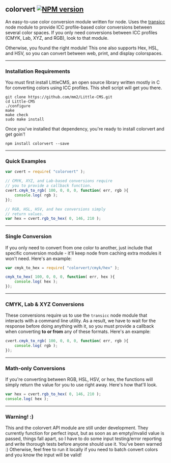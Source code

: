 ## colorvert [![NPM version](https://badge.fury.io/js/colorvert.svg)](http://badge.fury.io/js/colorvert)

An easy-to-use color conversion module written for node. Uses the [transicc](https://github.com/jpederson/node-transicc) node module to provide ICC profile-based color conversions between several color spaces. If you only need conversions between ICC profiles (CMYK, Lab, XYZ, and RGB), look to that module.

Otherwise, you found the right module! This one also supports Hex, HSL, and HSV, so you can convert between web, print, and display colorspaces.

*****

### Installation Requirements

You must first install LittleCMS, an open source library written mostly in C for converting colors using ICC profiles. This shell script will get you there.

```shell
git clone https://github.com/mm2/Little-CMS.git
cd Little-CMS
./configure 
make 
make check 
sudo make install
```

Once you've installed that dependency, you're ready to install colorvert and get goin'!

```shell
npm install colorvert --save
```

*****

### Quick Examples

```js
var cvert = require( "colorvert" );

// CMYK, XYZ, and Lab-based conversions require
// you to provide a callback function.
cvert.cmyk_to_rgb( 100, 0, 0, 0, function( err, rgb ){
	console.log( rgb );
});

// RGB, HSL, HSV, and hex conversions simply 
// return values.
var hex = cvert.rgb_to_hex( 0, 146, 210 );
```

*****

### Single Conversion

If you only need to convert from one color to another, just include that specific conversion module - it'll keep node from caching extra modules it won't need. Here's an example:

```js
var cmyk_to_hex = require( "colorvert/cmyk/hex" );

cmyk_to_hex( 100, 0, 0, 0, function( err, hex ){
	console.log( hex );
});
```

*****

### CMYK, Lab & XYZ Conversions

These conversions require us to use the `transicc` node module that interacts with a command line utility. As a result, we have to wait for the response before doing anything with it, so you must provide a callback when converting **to or from** any of these formats. Here's an example:

```js
cvert.cmyk_to_rgb( 100, 0, 0, 0, function( err, rgb ){
	console.log( rgb );
});
```

*****

### Math-only Conversions

If you're converting between RGB, HSL, HSV, or hex, the functions will simply return the value for you to use right away. Here's how that'll look.

```js
var hex = cvert.rgb_to_hex( 0, 146, 210 );
console.log( hex );
```

*****

### Warning! :)

This and the colorvert API module are still under development. They currently function for perfect input, but as soon as an empty/invalid value is passed, things fall apart, so I have to do some input testing/error reporting and write thorough tests before anyone should use it. You've been warned :) Otherwise, feel free to run it locally if you need to batch convert colors and you know the input will be valid!
